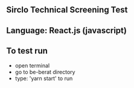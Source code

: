 ## Sirclo Technical Screening Test

## Language: React.js (javascript)

## To test run 

- open terminal
- go to be-berat directory
- type: 'yarn start' to run